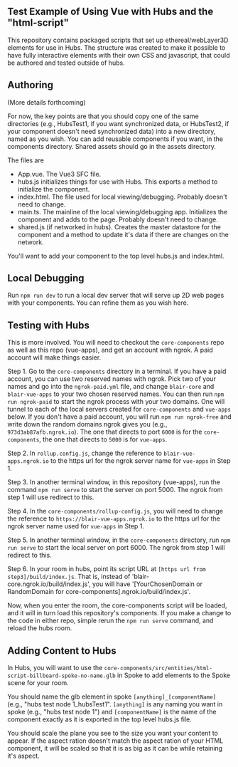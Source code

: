 ## Test Example of Using Vue with Hubs and the "html-script" 

This repository contains packaged scripts that set up ethereal/webLayer3D elements for use in Hubs.  The structure was created to make it possible to have fully interactive elements with their own CSS and javascript, that could be authored and tested outside of hubs.

## Authoring

(More details forthcoming)

For now, the key points are that you should copy one of the same directories (e.g., HubsTest1, if you want synchronized data, or HubsTest2, if your component doesn't need synchronized data) into a new directory, named as you wish.  You can add reusable components if you want, in the components directory.  Shared assets should go in the assets directory.

The files are
- App.vue.  The Vue3 SFC file.
- hubs.js initializes things for use with Hubs.  This exports a method to initialize the component.
- index.html.  The file used for local viewing/debugging. Probably doesn't need to change.
- main.ts.  The mainline of the local viewing/debugging app.  Initializes the component and adds to the page. Probably doesn't need to change.
- shared.js (if networked in hubs).  Creates the master datastore for the component and a method to update it's data if there are changes on the network.

You'll want to add your component to the top level hubs.js and index.html.

## Local Debugging

Run `npm run dev` to run a local dev server that will serve up 2D web pages with your components.  You can refine them as you wish here.

## Testing with Hubs

This is more involved.  You will need to checkout the `core-components` repo as well as this repo (vue-apps), and get an account with ngrok.  A paid account will make things easier.

Step 1. Go to the `core-components` directory in a terminal. If you have a paid account, you can use two reserved names with ngrok.  Pick two of your names and go into the `ngrok-paid.yml` file, and change `blair-core` and `blair-vue-apps` to your two chosen reserved names. You can then run `npm run ngrok-paid` to start the ngrok process with your two domains. One will tunnel to each of the local servers created for `core-components` and `vue-apps` below. If you don't have a paid account, you will run `npm run ngrok-free` and write down the random domains ngrok gives you (e.g., `973d3ab87afb.ngrok.io`).  The one that directs to port `6000` is for the `core-components`, the one that directs to `5000` is for `vue-apps`.

Step 2. In `rollup.config.js`, change the reference to `blair-vue-apps.ngrok.io` to the https url for the ngrok server name for `vue-apps` in Step 1.

Step 3. In another terminal window, in this repository (vue-apps), run the command `npm run serve` to start the server on port 5000.  The ngrok from step 1 will use redirect to this.

Step 4. In the `core-components/rollup-config.js`, you will need to change the reference to `https://blair-vue-apps.ngrok.io` to the https url for the ngrok server name used for `vue-apps` in Step 1. 

Step 5. In another terminal window, in the `core-components` directory, run `npm run serve` to start the local server on port 6000.  The ngrok from step 1 will redirect to this.

Step 6. In your room in hubs, point its script URL at `[https url from step3]/build/index.js`. That is, instead of 'blair-core.ngrok.io/build/index.js', you will have '[YourChosenDomain or RandomDomain for core-components].ngrok.io/build/index.js'.

Now, when you enter the room, the core-components script will be loaded, and it will in turn load this repository's components.  If you make a change to the code in either repo, simple rerun the `npm run serve` command, and reload the hubs room.

## Adding Content to Hubs

In Hubs, you will want to use the `core-components/src/entities/html-script-billboard-spoke-no-name.glb` in Spoke to add elements to the Spoke scene for your room.

You should name the glb element in spoke `[anything]_[componentName]` (e.g., "hubs test node 1_hubsTest1". `[anything]` is any naming you want in spoke (e.g., "hubs test node 1") and `[componentName]` is the name of the component exactly as it is exported in the top level hubs.js file.

You should scale the plane you see to the size you want your content to appear.  If the aspect ration doesn't match the aspect ration of your HTML component, it will be scaled so that it is as big as it can be while retaining it's aspect.
